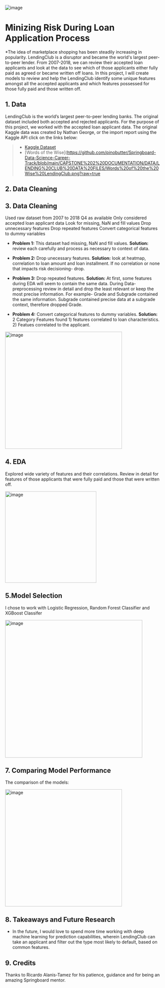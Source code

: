 ![image](https://user-images.githubusercontent.com/94088917/176323838-e9754598-f4d1-4790-8026-cfa696badfae.png)
# Minizing Risk During Loan Application Process

*The idea of marketplace shopping has been steadily increasing in popularity. LendingClub is a disruptor and became the world's largest peer-to-peer lender. From 2007-2018, we can review their accepted loan applicants and look at the data to see which of those applicants either fully paid as agreed or became written off loans. In this project, I will create models to review and help the LendingClub identify some unique features amongst all the accepted applicants and which features possessed for those fully paid and those written off.

## 1. Data

LendingClub is the world’s largest peer-to-peer lending banks.  The original dataset included both accepted and rejected applicants.  For the purpose of this project, we worked with the accepted loan applicant data.  The original Kaggle data was created by Nathan George, or the import report using the Kaggle API click on the links below:

> * [Kaggle Dataset](https://www.kaggle.com/datasets/wordsforthewise/lending-club/metadata)
> * [Words of the Wise](https://github.com/pinobutter/Springboard-Data-Science-Career-Track/blob/main/CAPSTONE%202%20DOCUMENTATION/DATA/LENDING%20CLUB%20DATA%20FILES/Words%20of%20the%20Wise%20LendingClub.png?raw=true


## 2. Data Cleaning

## 3. Data Cleaning 

Used raw dataset from 2007 to 2018 Q4 as available
Only considered accepted loan applicant data
Look for missing, NaN and fill values
Drop unnecessary features
Drop repeated features
Convert categorical features to dummy variables

* **Problem 1:** This dataset had missing, NaN and fill values.  **Solution:** review each carefully and process as necessary to context of data.

* **Problem 2:** Drop unecessary features. **Solution:** look at heatmap, correlation to loan amount and loan installment.  If no correlation or none that impacts risk decisioning- drop. 

* **Problem 3:** Drop repeated features. **Solution:** At first, some features during EDA will seem to contain the same data.  During Data-preprocessing review in detail and drop the least relevant or keep the most precise information. For example- Grade and Subgrade contained the same information. Subgrade contained precise data at a subgrade context, therefore dropped Grade.

* **Problem 4:** Convert categorical features to dummy variables. **Solution:** 2 Category Features found 1) features correlated to loan characteristics. 2) Featues correlated to the applicant.

<img width="378" alt="image" src="https://user-images.githubusercontent.com/94088917/176325992-f82f5cbc-ac9e-4026-9b3e-0e611d822867.png">


## 4. EDA

Explored wide variety of features and their correlations. Review in detail for features of those applicants that were fully paid and those that were written off. 

<img width="295" alt="image" src="https://user-images.githubusercontent.com/94088917/176325817-53afd951-1ada-4e89-9fac-84ab9a1acf9f.png">


## 5.Model Selection


I chose to work with Logistic Regression, Random Forest Classifier and XGBoost Classifer

<img width="444" alt="image" src="https://user-images.githubusercontent.com/94088917/176326142-92b3255b-1e61-4a4e-85aa-95a048117b8d.png">


## 7. Comparing Model Performance

The comparison of the models:

<img width="378" alt="image" src="https://user-images.githubusercontent.com/94088917/176326237-c7c2f4ec-a5c1-404e-a379-ca753078f9c8.png">


## 8. Takeaways and Future Research

* In the future, I would love to spend more time working with deep machine learning for prediction capabilities, wherein LendingClub can take an applicant and filter out the type most likely to default, based on common features.


## 9. Credits

Thanks to Ricardo Alanis-Tamez for his patience, guidance and for being an amazing Springboard mentor.


